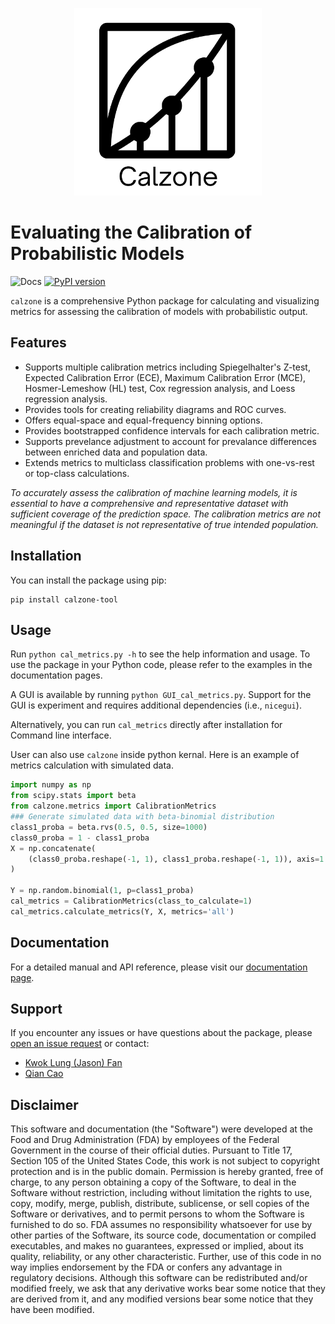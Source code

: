 <p align="center">
    <img src="https://github.com/DIDSR/calzone/blob/main/logo.png" width="300">
<!--     <img src="./docs/source/logo_firecamp.png" width="300"> -->

</p>

# Evaluating the Calibration of Probabilistic Models
![Docs](https://readthedocs.org/projects/calzone-docs/badge/)
[![PyPI version](https://badge.fury.io/py/calzone-tool.svg)](https://badge.fury.io/py/calzone-tool)

`calzone` is a comprehensive Python package for calculating and visualizing metrics for assessing the calibration of models with probabilistic output.

## Features

- Supports multiple calibration metrics including Spiegelhalter's Z-test, Expected Calibration Error (ECE), Maximum Calibration Error (MCE), Hosmer-Lemeshow (HL) test, Cox regression analysis, and Loess regression analysis.
- Provides tools for creating reliability diagrams and ROC curves.
- Offers equal-space and equal-frequency binning options.
- Provides bootstrapped confidence intervals for each calibration metric.
- Supports prevelance adjustment to account for prevalance differences between enriched data and population data.
- Extends metrics to multiclass classification problems with one-vs-rest or top-class calculations.

_To accurately assess the calibration of machine learning models, it is essential to have a comprehensive and representative dataset with sufficient coverage of the prediction space. The calibration metrics are not meaningful if the dataset is not representative of true intended population._

## Installation

You can install the package using pip:
```
pip install calzone-tool
```

## Usage

Run `python cal_metrics.py -h` to see the help information and usage. To use the package in your Python code, please refer to the examples in the documentation pages. 

A GUI is available by running `python GUI_cal_metrics.py`. Support for the GUI is experiment and requires additional dependencies (i.e., `nicegui`).

Alternatively, you can run `cal_metrics`  directly after installation for Command line interface.

User can also use `calzone` inside python kernal. Here is an example of metrics calculation with simulated data.
```python
import numpy as np
from scipy.stats import beta
from calzone.metrics import CalibrationMetrics
### Generate simulated data with beta-binomial distribution
class1_proba = beta.rvs(0.5, 0.5, size=1000)
class0_proba = 1 - class1_proba
X = np.concatenate(
    (class0_proba.reshape(-1, 1), class1_proba.reshape(-1, 1)), axis=1
)

Y = np.random.binomial(1, p=class1_proba)
cal_metrics = CalibrationMetrics(class_to_calculate=1)
cal_metrics.calculate_metrics(Y, X, metrics='all')
```

## Documentation

For a detailed manual and API reference, please visit our [documentation page](https://calzone-docs.readthedocs.io/en/latest/index.html).

## Support
If you encounter any issues or have questions about the package, please [open an issue request](https://github.com/DIDSR/calzone/issues) or contact:
* [Kwok Lung (Jason) Fan](mailto:kwoklung.fan@fda.hhs.gov?subject=calzone)
* [Qian Cao](mailto:qian.cao@fda.hhs.gov?subject=calzone)

## Disclaimer 
This software and documentation (the "Software") were developed at the Food and Drug Administration (FDA) by employees of the Federal Government in the course of their official duties. Pursuant to Title 17, Section 105 of the United States Code, this work is not subject to copyright protection and is in the public domain. Permission is hereby granted, free of charge, to any person obtaining a copy of the Software, to deal in the Software without restriction, including without limitation the rights to use, copy, modify, merge, publish, distribute, sublicense, or sell copies of the Software or derivatives, and to permit persons to whom the Software is furnished to do so. FDA assumes no responsibility whatsoever for use by other parties of the Software, its source code, documentation or compiled executables, and makes no guarantees, expressed or implied, about its quality, reliability, or any other characteristic. Further, use of this code in no way implies endorsement by the FDA or confers any advantage in regulatory decisions. Although this software can be redistributed and/or modified freely, we ask that any derivative works bear some notice that they are derived from it, and any modified versions bear some notice that they have been modified.
